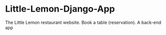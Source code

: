 # Little-Lemon-Django-App
The Little Lemon restaurant website. Book a table (reservation). A back-end app
